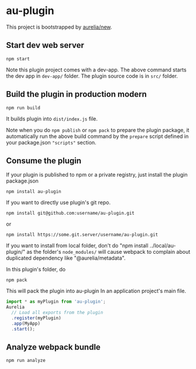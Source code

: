 # au-plugin

This project is bootstrapped by [aurelia/new](https://github.com/aurelia/new).

## Start dev web server

    npm start

Note this plugin project comes with a dev-app. The above command starts the dev app in `dev-app/` folder. The plugin source code is in `src/` folder.

## Build the plugin in production modern

    npm run build

It builds plugin into `dist/index.js` file.

Note when you do `npm publish` or `npm pack` to prepare the plugin package, it automatically run the above build command by the `prepare` script defined in your package.json `"scripts"` section.

## Consume the plugin

If your plugin is published to npm or a private registry, just install the plugin package.json

    npm install au-plugin

If you want to directly use plugin's git repo.

    npm install git@github.com:username/au-plugin.git

or

    npm install https://some.git.server/username/au-plugin.git

If you want to install from local folder, don't do "npm install ../local/au-plugin/" as the folder's `node_modules/` will cause webpack to complain about duplicated dependency like "@aurelia/metadata".

In this plugin's folder, do

    npm pack

This will pack the plugin into au-plugin
In an application project's main file.

```js
import * as myPlugin from 'au-plugin';
Aurelia
  // Load all exports from the plugin
  .register(myPlugin)
  .app(MyApp)
  .start();
```


## Analyze webpack bundle

    npm run analyze
